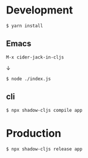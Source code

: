 # Development

    $ yarn install

## Emacs

    M-x cider-jack-in-cljs

↓

    $ node ./index.js

## cli

    $ npx shadow-cljs compile app



# Production

    $ npx shadow-cljs release app
